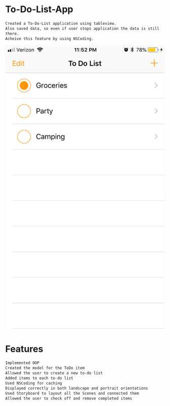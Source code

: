 # To-Do-List-App

    Created a To-Do-List application using tableview. 
    Also saved data, so even if user stops application the data is still there. 
    Acheive this feature by using NSCoding.


[![Watch the video](https://github.com/SheejaPaul/To-Do-List-App/blob/master/to-do-list-image.jpeg)](https://youtu.be/28d8gc3ZRC4)





# Features
    
    Implemented OOP
    Created the model for the ToDo item
    Allowed the user to create a new to-do list
    Added items to each to-do list
    Used NSCoding for caching
    Displayed correctly in both landscape and portrait orientations
    Used Storyboard to layout all the Scenes and connected them
    Allowed the user to check off and remove completed items
    
